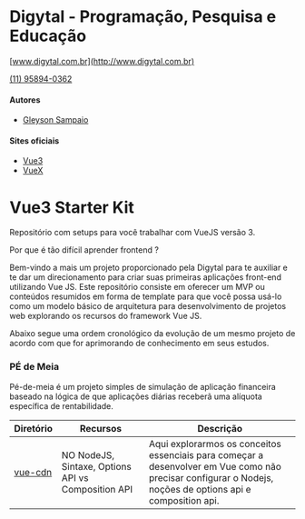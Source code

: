 # Digytal - Programação, Pesquisa e Educação
[www.digytal.com.br](http://www.digytal.com.br)

[(11) 95894-0362](https://api.whatsapp.com/send?phone=5511958940362)

#### Autores
- [Gleyson Sampaio](https://github.com/glysns)

#### Sites oficiais
- [Vue3](https://vuejs.org/)
- [VueX](https://vuex.vuejs.org/)


# Vue3 Starter Kit
Repositório com setups para você trabalhar com VueJS versão 3.

Por que é tão difícil aprender frontend ?

Bem-vindo a mais um projeto proporcionado pela Digytal para te auxiliar e te dar um direcionamento para criar suas primeiras aplicações front-end utilizando Vue JS.
Este repositório consiste em oferecer um MVP ou conteúdos resumidos em forma de template para que você possa usá-lo como um modelo básico de arquitetura para desenvolvimento de projetos web explorando os recursos do framework Vue JS.

Abaixo segue uma ordem cronológico da evolução de um mesmo projeto de acordo com que for aprimorando de conhecimento em seus estudos.

### PÉ de Meia
Pé-de-meia é um projeto simples de simulação de aplicação financeira baseado na lógica de que aplicações diárias receberã uma alíquota específica de rentabilidade.

|Diretório|Recursos|Descrição|
|----------|---------|-------|
|[vue-cdn](https://github.com/glysns/vue-starterkit/tree/main/vue-cdn)|NO NodeJS, Sintaxe, Options API vs Composition API|Aqui explorarmos os conceitos essenciais para começar a desenvolver em Vue como não precisar configurar o Nodejs, noções de options api e composition api.|
